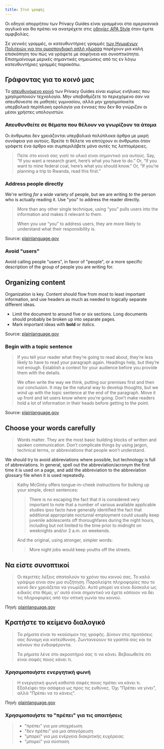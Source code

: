 ```yaml
---
title: Στυλ γραφής
---
```


Οι οδηγοί απορρήτου των Privacy Guides είναι γραμμένοι στα αμερικανικά αγγλικά και θα πρέπει να ανατρέχετε στις [οδηγίες APA Style](https://apastyle.apa.org/style-grammar-guidelines/grammar) όταν έχετε αμφιβολίες.

Σε γενικές γραμμές, οι κατευθυντήριες γραμμές [των Ηνωμένων Πολιτειών για την ομοσπονδιακή απλή γλώσσα](https://plainlanguage.gov/guidelines) παρέχουν μια καλή επισκόπηση του πώς να γράψετε με σαφήνεια και συνοπτικότητα. Επισημαίνουμε μερικές σημαντικές σημειώσεις από τις εν λόγω κατευθυντήριες γραμμές παρακάτω.

## Γράφοντας για το κοινό μας

Το [απευθυνόμενο κοινό](https://plainlanguage.gov/guidelines/audience) των Privacy Guides είναι κυρίως ενήλικες που χρησιμοποιούν τεχνολογία. Μην υποβαθμίζετε το περιεχόμενο σαν να απευθύνεστε σε μαθητές γυμνασίου, αλλά μην χρησιμοποιείτε υπερβολικά περίπλοκη ορολογία για έννοιες που δεν θα γνώριζαν οι μέσοι χρήστες υπολογιστών.

### Απευθυνθείτε σε θέματα που θέλουν να γνωρίζουν τα άτομα

Οι άνθρωποι δεν χρειάζονται υπερβολικά πολύπλοκα άρθρα με μικρή συνάφεια για αυτούς. Βρείτε τι θέλετε να επιτύχουν οι άνθρωποι όταν γράφετε ένα άρθρο και συμπεριλάβετε μόνο αυτές τις λεπτομέρειες.

> Πείτε στο κοινό σας γιατί το υλικό είναι σημαντικό για αυτούς. Say, “If you want a research grant, here’s what you have to do.” Or, “If you want to mine federal coal, here’s what you should know.” Or, “If you’re planning a trip to Rwanda, read this first.”

### Address people directly

We're writing *for* a wide variety of people, but we are writing *to* the person who is actually reading it. Use "you" to address the reader directly.

> More than any other single technique, using “you” pulls users into the information and makes it relevant to them.
> 
> When you use “you” to address users, they are more likely to understand what their responsibility is.

Source: [plainlanguage.gov](https://plainlanguage.gov/guidelines/audience/address-the-user)

### Avoid "users"

Avoid calling people "users", in favor of "people", or a more specific description of the group of people you are writing for.

## Organizing content

Organization is key. Content should flow from most to least important information, and use headers as much as needed to logically separate different ideas.

- Limit the document to around five or six sections. Long documents should probably be broken up into separate pages.
- Mark important ideas with **bold** or *italics*.

Source: [plainlanguage.gov](https://plainlanguage.gov/guidelines/design)

### Begin with a topic sentence

> If you tell your reader what they’re going to read about, they’re less likely to have to read your paragraph again. Headings help, but they’re not enough. Establish a context for your audience before you provide them with the details.
> 
> We often write the way we think, putting our premises first and then our conclusion. It may be the natural way to develop thoughts, but we wind up with the topic sentence at the end of the paragraph. Move it up front and let users know where you’re going. Don’t make readers hold a lot of information in their heads before getting to the point.

Source: [plainlanguage.gov](https://plainlanguage.gov/guidelines/organize/have-a-topic-sentence)

## Choose your words carefully

> Words matter. They are the most basic building blocks of written and spoken communication. Don’t complicate things by using jargon, technical terms, or abbreviations that people won’t understand.

We should try to avoid abbreviations where possible, but technology is full of abbreviations. In general, spell out the abbreviation/acronym the first time it is used on a page, and add the abbreviation to the abbreviation glossary file when it is used repeatedly.

> Kathy McGinty offers tongue-in-cheek instructions for bulking up your simple, direct sentences:
> 
> > There is no escaping the fact that it is considered very important to note that a number of various available applicable studies ipso facto have generally identified the fact that additional appropriate nocturnal employment could usually keep juvenile adolescents off thoroughfares during the night hours, including but not limited to the time prior to midnight on weeknights and/or 2 a.m. on weekends.
> 
> And the original, using stronger, simpler words:
> 
> > More night jobs would keep youths off the streets.

## Να είστε συνοπτικοί

> Οι περιττές λέξεις σπαταλούν το χρόνο του κοινού σας. Το καλό γράψιμο είναι σαν μια συζήτηση. Παραλείψτε πληροφορίες που το κοινό δεν χρειάζεται να γνωρίζει. Αυτό μπορεί να είναι δύσκολο ως ειδικός στο θέμα, γι' αυτό είναι σημαντικό να έχετε κάποιον να δει τις πληροφορίες από την οπτική γωνία του κοινού.

Πηγή: [plainlanguage.gov](https://plainlanguage.gov/guidelines/concise)

## Κρατήστε το κείμενο διαλογικό

> Τα ρήματα είναι το «καύσιμο» της γραφής. Δίνουν στις προτάσεις σας δύναμη και κατεύθυνση. Ζωντανεύουν τα γραπτά σας και τα κάνουν πιο ενδιαφέροντα.
> 
> Τα ρήματα λένε στο ακροατήριό σας τι να κάνει. Βεβαιωθείτε ότι είναι σαφές ποιος κάνει τι.

### Χρησιμοποιήστε ενεργητική φωνή

> Η ενεργητική φωνή καθιστά σαφές ποιος πρέπει να κάνει τι. Εξαλείφει την ασάφεια ως προς τις ευθύνες. Όχι "Πρέπει να γίνει", αλλά "Πρέπει να το κάνεις".

Πηγή: [plainlanguage.gov](https://plainlanguage.gov/guidelines/conversational/use-active-voice)

### Χρησιμοποιήστε το "πρέπει" για τις απαιτήσεις

> - "πρέπει" για μια υποχρέωση
> - "δεν πρέπει" για μια απαγόρευση
> - "μπορεί" για μια ενέργεια διακριτικής ευχέρειας
> - "μπορεί" για σύσταση
